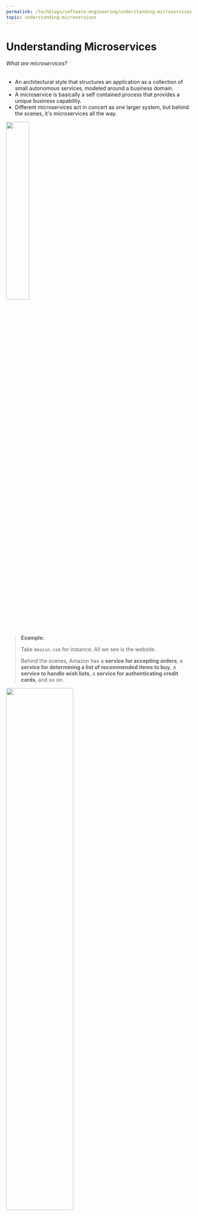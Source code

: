 ```yaml
---
permalink: /techblogs/software-engineering/understanding-microservices
topic: understanding-microservices
---
```




# Understanding Microservices

###### What are microservices?

- An architectural style that structures an application as a collection of small autonomous services, modeled around a business domain.
- A microservice is basically a self contained process that provides a unique business capability.
- Different microservices act in concert as one larger system, but behind the scenes, it's microservices all the way.

<img src="assets/F8jIZ4V.png" width="35%">

> **Example:** 
>
> Take `Amazon.com` for instance. All we see is the website. 
>
> Behind the scenes, Amazon has a **service for accepting orders**, a **service for determining a list of recommended items to buy**, a **service to handle wish lists**, a **service for authenticating credit cards**, and so on. 

<img src="assets/nqraTcP.jpg" width="60%">



<br>

### Traditional Architecture Vs Microservices

- The main difference we observe in the above diagram is that all the features initially were under a single instance sharing a single database.
- But then, with microservices, each feature was allotted a different microservice, handling their own data, and performing different functionalities.  

<img src="assets/JB6NzQk.png" width="75%">



<br>

### Microservice Architecture 

<img src="assets/sOHzmR7.png" width="70%">

* Different clients from different devices try to use different services like search, build, configure and other management capabilities
* All the services are separated based on their domains and functionalities and  are further allotted to individual microservices
* These microservices have their own `load balancer` and `execution environment` to execute their functionalities & at the same time **captures data in their own databases**
  *All the microservices communicate with each other through a stateless server which is either `REST` or `Message Bus`
* Microservices know their path of communication with the help of **Service Discovery** and perform operational capabilities such as automation, monitoring
* Then all the functionalities performed by microservices are communicated to clients via `API Gateway`
* All the internal points are connected from the API Gateway. So, anybody who connects to the API Gateway automatically gets connected to the complete system

#### Microservices Features

<img src="assets/9P9LHTM.png" width="70%">

* **Decoupling** – Services within a system are largely decoupled. So the application as a whole can be easily built, altered, and scaled
* **Componentization** – Microservices are treated as independent components that can be easily replaced and upgraded
* **Business Capabilities** – Microservices are very simple and focus on a single capability 
* **Autonomy** – Developers and teams can work independently of each other, thus increasing speed
* **Continous Delivery** – Allows frequent releases of software, through systematic automation of software creation, testing, and approval 
* **Responsibility** – Microservices do not focus on applications as projects. Instead, they treat applications as products for which they are responsible 
* **Decentralized Governance** – The focus is on using the right tool for the right job. That means there is no standardized pattern or any technology pattern. Developers have the freedom to choose the best useful tools to solve their problems 
* **Agility** – Microservices support agile development. Any new feature can be quickly developed and discarded again



#### Advantages Of Microservices

<img src="assets/Gz28mgL.png" width="70%">

* **Independent Development** – All microservices can be easily developed based on their individual functionality
* **Independent Deployment** – Based on their services, they can be individually deployed in any application 
* **Fault Isolation** – Even if one service of the application does not work, the system still continues to function
* **Mixed Technology Stack** – Different languages and technologies can be used to build different services of the same application
  **Granular Scaling** –  Individual components can scale as per need, there is no need to scale all components together



#### Best Practices To Design Microservices

In today’s world, complexity has managed to creep into products. Microservice architecture promises to keep teams scaling and function better.
<img src="assets/VqtMw8x.png" width="70%">



<br>

### Use-Case : Shopping Cart Application

- When you open a shopping cart application, all you see is just a website.
- But, behind the scenes, the shopping cart application has a service for accepting payments, a service for customer services and so on.
- Assume that this application developed using **monolithic framework**.

<img src="assets/42ifBCH.png" width="50%">

 

- So, all the features are put together in a single code base and are under a **single underlying database**.
- Now, let’s suppose that there is a new brand coming up in the market and developers want to put all the details of the upcoming brand in this application.
- Then, they not only have to rework on the service for new labels, but they also have to reframe the complete system and deploy it accordingly.

> To avoid such challenges developers of this application decided to shift their application from a monolithic architecture to microservices.

<img src="assets/wwbYCyk.png" width="50%">

- This means that developers don’t create a web microservice, a logic microservice, or a database microservice. 
- Instead, they create separate microservices for search, recommendations, customer services and so on.
- This type of architecture for the application not only helps the developers to overcome all the challenges faced with the previous architecture but also helps the shopping cart application to be built, deployed, and scale up easily.

<br>

### Working of Microservice Architecture

<img src="assets/3AjVKtB.png" width="70%">

* **Clients:** The architecture starts with different types of clients, from different devices trying to perform various management capabilities such as search, build, configure etc.
* **Identity Providers:** These requests from the clients are then passed on the identity providers who authenticate the requests of clients and communicate the requests to API Gateway. The requests are then communicated to the internal services via well-defined  API Gateway.
* 
* **API Gateway:** Since clients don’t call the services directly, API Gateway acts as an entry point for the clients to forward requests to appropriate microservices. 
  **The advantages of using an API gateway include:**
  * All the services can be updated without the clients knowing.
  * Services can also use messaging protocols that are not web-friendly.
  * The API Gateway can perform cross-cutting functions such as providing security, load balancing etc.
  * After receiving the requests of clients, the internal architecture consists of microservices which communicate with each other through messages to handle client requests.
* **Messaging Formats:** 
  There are two types of messages through which they communicate:
  * **Synchronous Messages:** In the situation where clients wait for the responses from a service, Microservices usually tend to use REST (Representational State Transfer) as it relies on a stateless, client-server, and the HTTP protocol. This protocol is used as it is a distributed environment each and every functionality is represented with a resource to carry out operations
  * **Asynchronous Messages:** In the situation where clients do not wait for the responses from a service, Microservices usually tend to use protocols such as AMQP, STOMP, MQTT.These protocols are used in this type of communication since the nature of messages is defined and these messages have to be interoperable between implementations.
* **Data Handling:** Well, each Microservice owns a private database to capture their data and implement the respective business functionality.Also, the databases of Microservices are updated through their service API only. 

<img src="assets/SrlUoZa.png" width="35%">


The services provided by Microservices are carried forward to any remote service which supports inter-process communication for different technology stacks.

* **Static Content:** After the Microservices communicate within themselves, they deploy the static content to a cloud-based storage service that can deliver them directly to the clients via Content Delivery Networks (CDNs).
* **Management:** This component is responsible for balancing the services on nodes and identifying failures.
* **Service Discovery:**Acts as a guide to Microservices to find the route of communication between them as it maintains a list of services on which nodes are located.

<br>

<br>

---

